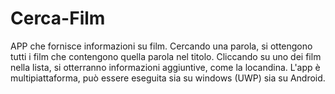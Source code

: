 # Cerca-Film
APP che fornisce informazioni su film.
Cercando una parola, si ottengono tutti i film che contengono quella parola nel titolo. Cliccando su uno dei film nella lista, si otterranno informazioni aggiuntive, come la locandina. L'app è multipiattaforma, può essere eseguita sia su windows (UWP) sia su Android.
